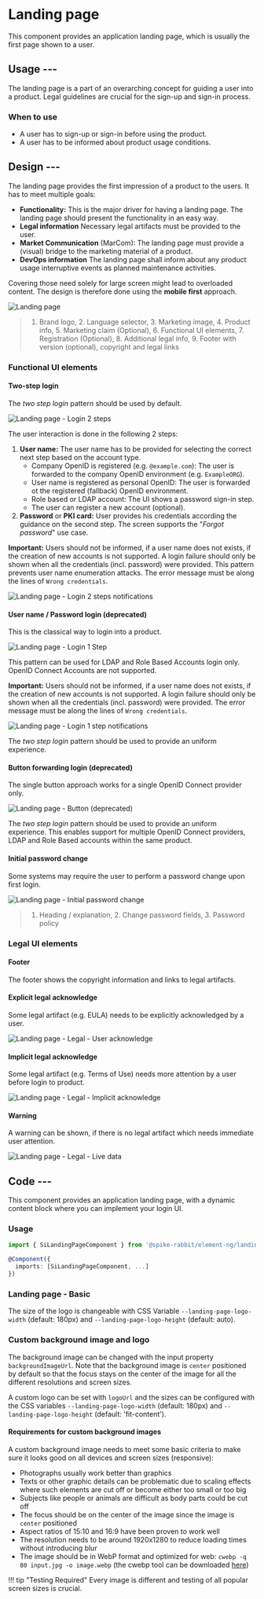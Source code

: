 # Landing page

This component provides an application landing page, which is usually the first
page shown to a user.

## Usage ---

The landing page is a part of an overarching concept for guiding a user into a
product. Legal guidelines are crucial for the sign-up and sign-in process.

### When to use

- A user has to sign-up or sign-in before using the product.
- A user has to be informed about product usage conditions.

## Design ---

The landing page provides the first impression of a product to the users. It has
to meet multiple goals:

- **Functionality:** This is the major driver for having a landing page. The
  landing page should present the functionality in an easy way.
- **Legal information** Necessary legal artifacts must be provided to the user.
- **Market Communication** (MarCom): The landing page must provide a (visual)
  bridge to the marketing material of a product.
- **DevOps information**  The landing page shall inform about any product
  usage interruptive events as planned maintenance activities.

Covering those need solely for large screen might lead to overloaded content.
The design is therefore done using the **mobile first** approach.

![Landing page](images/landing-page.png)

> 1. Brand logo, 2. Language selector, 3. Marketing image, 4. Product info, 5.
> Marketing claim (Optional), 6. Functional UI elements, 7. Registration
> (Optional), 8. Additional legal info, 9. Footer with version (optional), copyright and legal links

### Functional UI elements

#### Two-step login

The *two step login* pattern should be used by default.

![Landing page - Login 2 steps](images/landing-page-login-2-step.png)

The user interaction is done in the following 2 steps:

1. **User name:** The user name has to be provided for selecting the correct next
   step based on the account type.
     - Company OpenID is registered (e.g. `@example.com`): The user is forwarded
       to the company OpenID environment (e.g. `ExampleORG`).
     - User name is registered as personal OpenID: The user is forwarded ot the
       registered (fallback) OpenID environment.
     - Role based or LDAP account: The UI shows a password sign-in step.
     - The user can register a new account (optional).
2. **Password** or **PKI card:** User provides his credentials according the
   guidance on the second step. The screen supports the "*Forgot password*" use
   case.

**Important:** Users should not be informed, if a user name does not exists, if
the creation of new accounts is not supported. A login failure should only be
shown when all the credentials (incl. password) were provided. This pattern
prevents user name enumeration attacks. The error message must be along the
lines of `Wrong credentials`.

![Landing page - Login 2 steps notifications](images/landing-page-login-2-step-notifications.png)

#### User name / Password login (deprecated)

This is the classical way to login into a product.

![Landing page - Login 1 Step](images/landing-page-login-1-step.png)

This pattern can be used for LDAP and Role Based Accounts login only. OpenID
Connect Accounts are not supported.

**Important:** Users should not be informed, if a user name does not exists, if
the creation of new accounts is not supported. A login failure should only be
shown when all the credentials (incl. password) were provided. The error
message must be along the lines of `Wrong credentials`.

![Landing page - Login 1 step notifications](images/landing-page-login-1-step-notifications.png)

The *two step login* pattern should be used to provide an uniform experience.

#### Button forwarding login (deprecated)

The single button approach works for a single OpenID Connect provider only.

![Landing page - Button (deprecated)](images/landing-page-login-button.png)

The *two step login* pattern should be used to provide an uniform experience.
This enables support for multiple OpenID Connect providers, LDAP and Role Based
accounts within the same product.

#### Initial password change

Some systems may require the user to perform a password change upon first login.

![Landing page - Initial password change](images/landing-page-password-change.png)

> 1. Heading / explanation, 2. Change password fields, 3. Password policy

### Legal UI elements

#### Footer

The footer shows the copyright information and links to legal artifacts.

#### Explicit legal acknowledge

Some legal artifact (e.g. EULA) needs to be explicitly acknowledged by a user.

![Landing page - Legal - User acknowledge](images/landing-page-legal-user-acknowledge.png)

#### Implicit legal acknowledge

Some legal artifact (e.g. Terms of Use) needs more attention by a user before
login to product.

![Landing page - Legal - Implicit acknowledge](images/landing-page-legal-implicit-acknowledge.png)

#### Warning

A warning can be shown, if there is no legal artifact which needs immediate user
attention.

![Landing page - Legal - Live data](images/landing-page-legal-live-data.png)

## Code ---

This component provides an application landing page, with a dynamic content
block where you can implement your login UI.

### Usage

```ts
import { SiLandingPageComponent } from '@spike-rabbit/element-ng/landing-page';

@Component({
  imports: [SiLandingPageComponent, ...]
})
```

### Landing page - Basic

The size of the logo is changeable with CSS Variable `--landing-page-logo-width`
(default: 180px) and `--landing-page-logo-height` (default: auto).

<si-docs-component example="si-landing-page/si-landing-page" height="500"></si-docs-component>

### Custom background image and logo

The background image can be changed with the input property `backgroundImageUrl`.
Note that the background image is `center` positioned by default so that the
focus stays on the center of the image for all the different resolutions and
screen sizes.

A custom logo can be set with `logoUrl` and the sizes can be configured with the
CSS variables `--landing-page-logo-width` (default: 180px) and
`--landing-page-logo-height` (default: 'fit-content').

#### Requirements for custom background images

A custom background image needs to meet some basic criteria to make sure it looks good on all devices and screen sizes (responsive):

- Photographs usually work better than graphics
- Texts or other graphic details can be problematic due to scaling effects where such elements are cut off or become either too small or too big
- Subjects like people or animals are difficult as body parts could be cut off
- The focus should be on the center of the image since the image is `center` positioned
- Aspect ratios of 15:10 and 16:9 have been proven to work well
- The resolution needs to be around 1920x1280 to reduce loading times without introducing blur
- The image should be in WebP format and optimized for web: `cwebp -q 80 input.jpg -o image.webp`
  (the cwebp tool can be downloaded [here](https://developers.google.com/speed/webp/download))

!!! tip "Testing Required"
    Every image is different and testing of all popular screen sizes is crucial.

<si-docs-component example="si-landing-page/si-landing-page-custom" height="500"></si-docs-component>

<si-docs-api component="SiLandingPageComponent"></si-docs-api>

<si-docs-types></si-docs-types>
